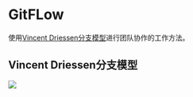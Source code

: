 # GitFLow

使用[Vincent Driessen分支模型](http://nvie.com/posts/a-successful-git-branching-model/)进行团队协作的工作方法。


## Vincent Driessen分支模型



![](http://nvie.com/img/git-model@2x.png)